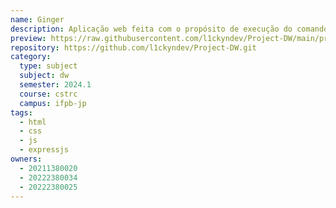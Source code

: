 ```yaml
---
name: Ginger
description: Aplicação web feita com o propósito de execução do comando Traceroute e descobertas DNS para qualquer IP da internet.
preview: https://raw.githubusercontent.com/l1ckyndev/Project-DW/main/preview.png
repository: https://github.com/l1ckyndev/Project-DW.git
category:
  type: subject
  subject: dw
  semester: 2024.1
  course: cstrc
  campus: ifpb-jp
tags:
  - html
  - css
  - js
  - expressjs
owners:
  - 20211380020
  - 20222380034
  - 20222380025
---
```

